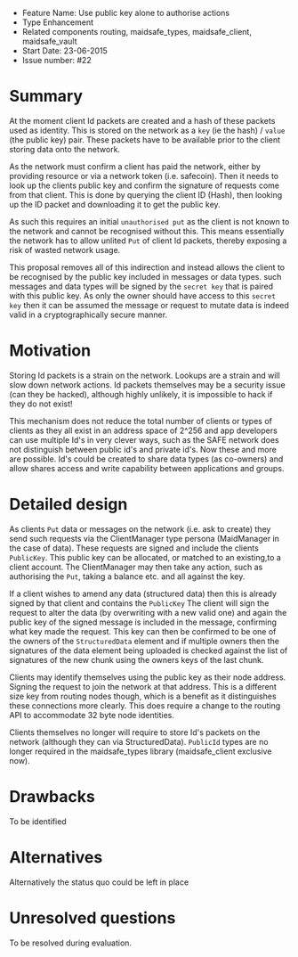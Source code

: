 - Feature Name: Use public key alone to authorise actions
- Type Enhancement
- Related components routing, maidsafe_types, maidsafe_client, maidsafe_vault
- Start Date: 23-06-2015
- Issue number: #22

# Summary

At the moment client Id packets are created and a hash of these packets used as identity.
This is stored on the network as a `key` (ie the hash) / `value` (the public key) pair.
These packets have to be available prior to the client storing data onto the network.

As the network must confirm a client has paid the network, either by providing resource
or via a network token (i.e. safecoin). Then it needs to look up the clients public key
and confirm the signature of requests come from that client. This is done by querying
the client ID (Hash), then looking up the ID packet and downloading it to get the public key.

As such this requires an initial `unauthorised put` as the client is not known to the
network and cannot be recognised without this. This means essentially the network has to
allow unlited `Put` of client Id packets, thereby exposing a risk of wasted network usage.

This proposal removes all of this indirection and instead allows the client to be recognised
by the public key included in messages or data types. such messages and data types will be
signed by the `secret key` that is paired with this public key. As only the owner should have
access to this `secret key` then it can be assumed the message or request to mutate data is
indeed valid in a cryptographically secure manner.

# Motivation

Storing Id packets is a strain on the network. Lookups are a strain and will slow down
network actions. Id packets themselves may be a security issue (can they be hacked), although
highly unlikely, it is impossible to hack if they do not exist!

This mechanism does not reduce the total number of clients or types of clients as they all exist
in an address space of 2^256 and app developers can use multiple Id's in very clever ways, such
as the SAFE network does not distinguish between public id's and private id's. Now these and more are possible.
Id's could be created to share data types (as co-owners) and allow shares access and write capability
between applications and groups.

# Detailed design

As clients `Put` data or messages on the network (i.e. ask to create) they send such requests via the
ClientManager type persona (MaidManager in the case of data). These requests are signed and include the
clients `PublicKey`. This public key can be allocated, or matched to an existing,to a client account.
The ClientManager may then take any action, such as authorising the `Put`, taking a balance etc. and all against the key.

If a client wishes to amend any data (structured data) then this is already signed by that client and contains the
`PublicKey` The client will sign the request to alter the data (by overwriting with a new valid one) and again
the public key of the signed message is included in the message, confirming what key made the request. This key
can then be confirmed to be one of the owners of the `StructuredData` element and if multiple owners
then the signatures of the data element being uploaded is checked against the list of signatures of the new chunk
using the owners keys of the last chunk.

Clients may identify themselves using the public key as their node address. Signing the request to join the network
at that address. This is a different size key from routing nodes though, which is a benefit as it distinguishes these
connections more clearly. This does require a change to the routing API to accommodate 32 byte node identities.

Clients themselves no longer will require to store Id's packets on the network (although they can via StructuredData).
`PublicId` types are no longer required in the maidsafe_types library (maidsafe_client exclusive now).

# Drawbacks

To be identified

# Alternatives

Alternatively the status quo could be left in place

# Unresolved questions

To be resolved during evaluation.
